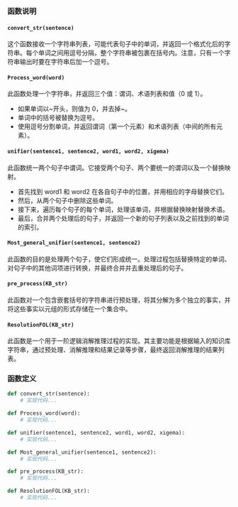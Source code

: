 ### 函数说明

#### `convert_str(sentence)`

这个函数接收一个字符串列表，可能代表句子中的单词，并返回一个格式化后的字符串。每个单词之间用逗号分隔，整个字符串被包裹在括号内。注意，只有一个字符串输出时要在字符串后加一个逗号。

#### `Process_word(word)`

此函数处理一个字符串，并返回三个值：谓词、术语列表和值（0 或 1）。

- 如果单词以~开头，则值为 0，并去掉~。
- 单词中的括号被替换为逗号。
- 使用逗号分割单词，并返回谓词（第一个元素）和术语列表（中间的所有元素）。

#### `unifier(sentence1, sentence2, word1, word2, xigema)`

此函数统一两个句子中谓词。它接受两个句子、两个要统一的谓词以及一个替换映射。

- 首先找到 word1 和 word2 在各自句子中的位置，并用相应的字母替换它们。
- 然后，从两个句子中删除这些单词。
- 接下来，遍历每个句子的每个单词，处理该单词，并根据替换映射替换术语。
- 最后，合并两个处理后的句子，并返回一个新的句子列表以及之前找到的单词的索引。

#### `Most_general_unifier(sentence1, sentence2)`

此函数的目的是处理两个句子，使它们形成统一。处理过程包括替换特定的单词、对句子中的其他词项进行转换，并最终合并并去重处理后的句子。

#### `pre_process(KB_str)`

此函数对一个包含嵌套括号的字符串进行预处理，将其分解为多个独立的事实，并将这些事实以元组的形式存储在一个集合中。

#### `ResolutionFOL(KB_str)`

此函数是一个用于一阶逻辑消解推理过程的实现。其主要功能是根据输入的知识库字符串，通过预处理、消解推理和结果记录等步骤，最终返回消解推理的结果列表。

### 函数定义

```python
def convert_str(sentence):
    # 实现代码...

def Process_word(word):
    # 实现代码...

def unifier(sentence1, sentence2, word1, word2, xigema):
    # 实现代码...

def Most_general_unifier(sentence1, sentence2):
    # 实现代码...

def pre_process(KB_str):
    # 实现代码...

def ResolutionFOL(KB_str):
    # 实现代码...
